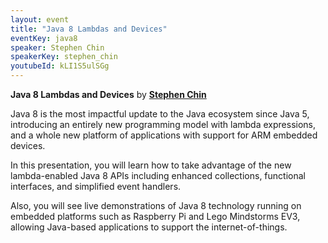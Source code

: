 ```yaml
---
layout: event
title: "Java 8 Lambdas and Devices"
eventKey: java8
speaker: Stephen Chin
speakerKey: stephen_chin
youtubeId: kLI1S5ulSGg
---
```


**Java 8 Lambdas and Devices** by **[Stephen Chin](/jug/speakers.html?key=stephen_chin)**

Java 8 is the most impactful update to the Java ecosystem since Java 5, introducing an entirely new programming model with lambda expressions, and a whole new platform of applications with support for ARM embedded devices.

In this presentation, you will learn how to take advantage of the new lambda-enabled Java 8 APIs including enhanced collections, functional interfaces, and simplified event handlers.  

Also, you will see live demonstrations of Java 8 technology running on embedded platforms such as Raspberry Pi and Lego Mindstorms EV3, allowing Java-based applications to support the internet-of-things.  
